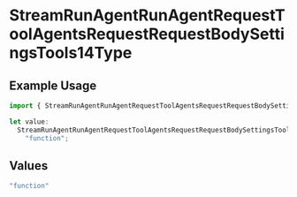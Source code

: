 # StreamRunAgentRunAgentRequestToolAgentsRequestRequestBodySettingsTools14Type

## Example Usage

```typescript
import { StreamRunAgentRunAgentRequestToolAgentsRequestRequestBodySettingsTools14Type } from "@orq-ai/node/models/operations";

let value:
  StreamRunAgentRunAgentRequestToolAgentsRequestRequestBodySettingsTools14Type =
    "function";
```

## Values

```typescript
"function"
```